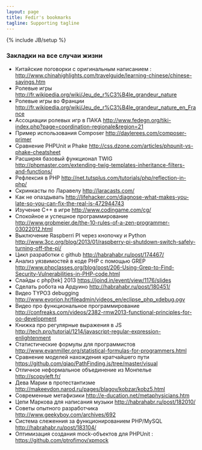 ```yaml
---
layout: page
title: Fedir's bookmarks
tagline: Supporting tagline
---
```

{% include JB/setup %}

### Закладки на все случаи жизни

* Китайские поговорки с оригинальным написанием : http://www.chinahighlights.com/travelguide/learning-chinese/chinese-sayings.htm
* Ролевые игры http://fr.wikipedia.org/wiki/Jeu_de_r%C3%B4le_grandeur_nature
* Ролевые игры во Франции http://fr.wikipedia.org/wiki/Jeu_de_r%C3%B4le_grandeur_nature_en_France
* Ассоциации ролевых игр в ПАКА http://www.fedegn.org/tiki-index.php?page=coordination-regionale&region=21
* Пример использования Composer http://daylerees.com/composer-primer
* Сравнение PHPUnit и Phake http://css.dzone.com/articles/phpunit-vs-phake-cheatsheet
* Расширяя базовый функционал TWIG http://phpmaster.com/extending-twig-templates-inheritance-filters-and-functions/
* Рефлексия в PHP http://net.tutsplus.com/tutorials/php/reflection-in-php/
* Скринкасты по Ларавелу http://laracasts.com/
* Как не опаздывать http://lifehacker.com/diagnose-what-makes-you-late-so-you-can-fix-the-real-is-472944743
* Изучение С++ в игре http://www.codingame.com/cg/
* Спокойное и успешное программирование http://www.grobmeier.de/the-10-rules-of-a-zen-programmer-03022012.html
* Выключение Raspberri PI через кнопочку и Python http://www.3cc.org/blog/2013/01/raspberry-pi-shutdown-switch-safely-turning-off-the-pi/
* Цикл разработки с github http://habrahabr.ru/post/174467/
* Анализ уязвимостей в коде PHP с помощью GREP http://www.phpclasses.org/blog/post/206-Using-Grep-to-Find-Security-Vulnerabilities-in-PHP-code.html
* Слайды с php[tek] 2013 https://joind.in/event/view/1176/slides
* Сделать робота на Ардуино http://habrahabr.ru/post/180451/
* Видео TYPO3 debugging http://www.evorion.hr/fileadmin/videos_en/eclipse_php_xdebug.ogv
* Видео про функциональное программирование http://confreaks.com/videos/2382-rmw2013-functional-principles-for-oo-development
* Книжка про регулярные выражения в JS http://tech.pro/tutorial/1214/javascript-regular-expression-enlightenment
* Статистические формулы для программистов http://www.evanmiller.org/statistical-formulas-for-programmers.html
* Сравнение моделей нахождения кратчайшего пути https://github.com/qiao/PathFinding.js/tree/master/visual
* Отличное неформальное объединение из Монпелье http://scopyleft.fr/
* Дева Марии в протестантизме http://makeevdon.narod.ru/pages/blagov/kobzar/kobz5.html
* Современные метафизики http://e-ducation.net/metaphysicians.htm
* Цепи Маркова для написания музыки http://habrahabr.ru/post/182010/
* Советы опытного разработчика http://www.geekyboy.com/archives/692
* Система слеженния за функционированием PHP/MySQL http://habrahabr.ru/post/183104/
* Оптимизация создания mock-объектов для PHPUnit : https://github.com/ptrofimov/xpmock

